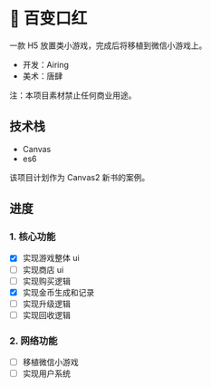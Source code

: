 # 💄 百变口红

一款 H5 放置类小游戏，完成后将移植到微信小游戏上。

- 开发：Airing
- 美术：唐肆

注：本项目素材禁止任何商业用途。

## 技术栈

- Canvas
- es6

该项目计划作为 Canvas2 新书的案例。

## 进度

### 1. 核心功能

- [x] 实现游戏整体 ui
- [ ] 实现商店 ui
- [ ] 实现购买逻辑
- [x] 实现金币生成和记录
- [ ] 实现升级逻辑
- [ ] 实现回收逻辑

### 2. 网络功能

- [ ] 移植微信小游戏
- [ ] 实现用户系统
